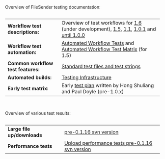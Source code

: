 <p>Overview of FileSender testing documentation:</p>

<table align="left" border="0">
	<tbody>
		<tr>
			<td><b>Workflow test descriptions:</b></td>
			<td>Overview of test workflows for <a class="wiki_link" href="/wiki/show/file_sender/Test_Workflows_for_v1-6" title="Test Workflows for v1-6">1.6</a> (under development), <a class="wiki_link" href="/wiki/show/file_sender/Test_Workflows_for_v1-5" title="Test Workflows for v1-5">1.5</a>, <a class="wiki_link" href="/wiki/show/file_sender/Test_Workflows_for_v1-1" title="Test Workflows for v1-1">1.1</a>,&nbsp;<a class="wiki_link" href="/wiki/show/file_sender/Test_Workflows_for_v1-0-1" title="Test Workflows for v1-0-1">1.0.1</a> and <a class="wiki_link" href="/wiki/show/file_sender/Test_Workflows_until_v1-0-0" title="Test Workflows until v1-0-0">until 1.0.0</a></td>
		</tr>
		<tr>
			<td><b>Workflow test automation:</b></td>
			<td><a class="wiki_link" href="/wiki/show/file_sender/Automated_Workflow_Tests" title="Automated Workflow Tests">Automated Workflow Tests</a> and <a class="wiki_link" href="/wiki/show/file_sender/Automated_Workflow_Test_Matrix" title="Automated Workflow Test Matrix">Automated Workflow Test Matrix</a> (for 1.5)</td>
		</tr>
		<tr>
			<td><b>Common workflow test features:</b></td>
			<td><a class="wiki_link" href="/wiki/show/file_sender/Standard_test_files_and_test_strings" title="Standard test files and test strings">Standard test files and test strings</a></td>
		</tr>
		<tr>
			<td><b><b><b>Automated builds:</b></b></b></td>
			<td><a class="wiki_link" href="/wiki/show/file_sender/Testing_Infrastructure" title="Testing Infrastructure">Testing Infrastructure</a></td>
		</tr>
		<tr>
			<td><b>Early test matrix:</b></td>
			<td>Early <a href="https://www.assembla.com/spaces/file_sender/documents/dl6ircGcmr36HieJe5cbLA/download/Filesender_Test_Plan_1.0.docx">test plan</a> written by Hong Shuliang and Paul Doyle (pre-1.0.x)</td>
		</tr>
	</tbody>
</table>

<p>&nbsp;</p>

<p>Overview of various test results:</p>

<table align="left" border="0">
	<tbody>
		<tr>
			<td><b>Large file up/downloads</b></td>
			<td><a class="wiki_link" href="/wiki/show/file_sender/largefiles-testresults-pre0-1-16" title="largefiles-testresults-pre0-1-16">pre-0.1.16 svn version</a></td>
		</tr>
		<tr>
			<td><b>Performance tests</b></td>
			<td><a class="wiki_link" href="/wiki/show/file_sender/Upload_performance_test_pre-0-1-16" title="Upload_performance_test_pre-0-1-16">Upload performance tests pre-0.1.16 svn version</a></td>
		</tr>
	</tbody>
</table>

